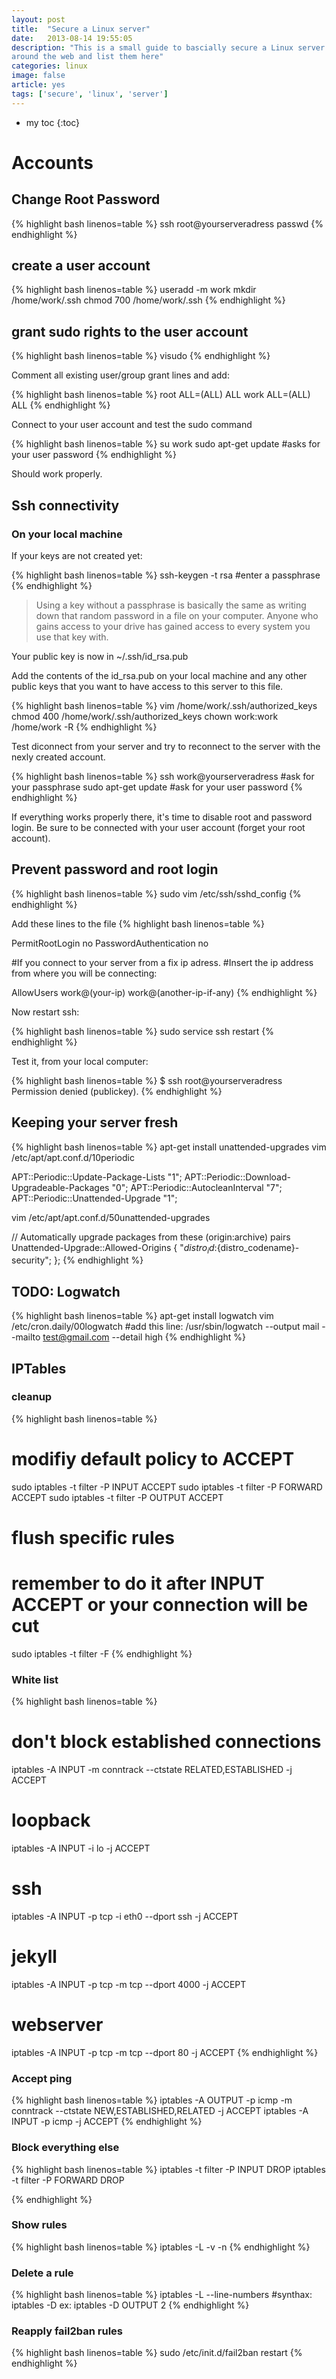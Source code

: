 ```yaml
---
layout: post
title:  "Secure a Linux server"
date:   2013-08-14 19:55:05
description: "This is a small guide to bascially secure a Linux server. I gather bits and pieces
around the web and list them here"
categories: linux
image: false
article: yes
tags: ['secure', 'linux', 'server']
---
```


* my toc
{:toc}


# Accounts

## Change Root Password


{% highlight bash linenos=table %}
ssh root@yourserveradress
passwd
{% endhighlight %}


## create a user account

{% highlight bash linenos=table %}
useradd -m work
mkdir /home/work/.ssh
chmod 700 /home/work/.ssh
{% endhighlight %}

## grant sudo rights to the user account



{% highlight bash linenos=table %}
visudo
{% endhighlight %}

Comment all existing user/group grant lines and add:

{% highlight bash linenos=table %}
root    ALL=(ALL) ALL
work  ALL=(ALL) ALL
{% endhighlight %}

Connect to your user account and test the sudo command

{% highlight bash linenos=table %}
su work
sudo apt-get update
#asks for your user password
{% endhighlight %}

Should work properly.


## Ssh connectivity

### On your local machine

If your keys are not created yet:

{% highlight bash linenos=table %}
ssh-keygen -t rsa
#enter a passphrase
{% endhighlight %}

>Using a key without a passphrase is basically the same as writing down that random
>password in a file on your computer. Anyone who gains access to your drive has gained
>access to every system you use that key with.

Your public key is now in ~/.ssh/id_rsa.pub

Add the contents of the id_rsa.pub on your local machine and any other public keys that
you want to have access to this server to this file.

{% highlight bash linenos=table %}
vim /home/work/.ssh/authorized_keys
chmod 400 /home/work/.ssh/authorized_keys
chown work:work /home/work -R
{% endhighlight %}

Test diconnect from your server and try to reconnect to the server with the nexly created
account.

{% highlight bash linenos=table %}
ssh work@yourserveradress
#ask for your passphrase
sudo apt-get update
#ask for your user password
{% endhighlight %}

If everything works properly there, it's time to disable root and password login.
Be sure to be connected with your user account (forget your root account).

## Prevent password and root login

{% highlight bash linenos=table %}
sudo vim /etc/ssh/sshd_config
{% endhighlight %}

Add these lines to the file
{% highlight bash linenos=table %}

PermitRootLogin no
PasswordAuthentication no

#If you connect to your server from a fix ip adress.
#Insert the ip address from where you will be connecting:

AllowUsers work@(your-ip) work@(another-ip-if-any)
{% endhighlight %}

Now restart ssh:

{% highlight bash linenos=table %}
sudo service ssh restart
{% endhighlight %}

Test it, from your local computer:

{% highlight bash linenos=table %}
$ ssh root@yourserveradress
Permission denied (publickey).
{% endhighlight %}



## Keeping your server fresh

{% highlight bash linenos=table %}
apt-get install unattended-upgrades
vim /etc/apt/apt.conf.d/10periodic

APT::Periodic::Update-Package-Lists "1";
APT::Periodic::Download-Upgradeable-Packages "0";
APT::Periodic::AutocleanInterval "7";
APT::Periodic::Unattended-Upgrade "1";

vim /etc/apt/apt.conf.d/50unattended-upgrades

// Automatically upgrade packages from these (origin:archive) pairs
Unattended-Upgrade::Allowed-Origins {
    "${distro_id}:${distro_codename}-security";
};
{% endhighlight %}

## TODO: Logwatch

{% highlight bash linenos=table %}
apt-get install logwatch
vim /etc/cron.daily/00logwatch
#add this line:
/usr/sbin/logwatch --output mail --mailto test@gmail.com --detail high
{% endhighlight %}

## IPTables

### cleanup

{% highlight bash linenos=table %}
# modifiy default policy to ACCEPT
sudo iptables -t filter -P INPUT ACCEPT
sudo iptables -t filter -P FORWARD ACCEPT
sudo iptables -t filter -P OUTPUT ACCEPT
# flush specific rules
# remember to do it after INPUT ACCEPT or your connection will be cut
sudo iptables -t filter -F
{% endhighlight %}

### White list

{% highlight bash linenos=table %}
# don't block established connections
iptables -A INPUT -m conntrack --ctstate RELATED,ESTABLISHED -j ACCEPT
# loopback
iptables -A INPUT -i lo -j ACCEPT
# ssh
iptables -A INPUT -p tcp -i eth0 --dport ssh -j ACCEPT
# jekyll
iptables -A INPUT -p tcp -m tcp --dport 4000 -j ACCEPT
# webserver
iptables -A INPUT -p tcp -m tcp --dport 80 -j ACCEPT
{% endhighlight %}

### Accept ping

{% highlight bash linenos=table %}
iptables -A OUTPUT -p icmp -m conntrack --ctstate NEW,ESTABLISHED,RELATED -j ACCEPT
iptables -A INPUT -p icmp -j ACCEPT
{% endhighlight %}


### Block everything else

{% highlight bash linenos=table %}
iptables -t filter -P INPUT DROP
iptables -t filter -P FORWARD DROP

{% endhighlight %}

### Show rules

{% highlight bash linenos=table %}
iptables -L -v -n
{% endhighlight %}

### Delete a rule

{% highlight bash linenos=table %}
iptables -L --line-numbers
#synthax: iptables -D <chain> <rule number>  ex:
iptables -D OUTPUT 2
{% endhighlight %}


### Reapply fail2ban rules

{% highlight bash linenos=table %}
sudo /etc/init.d/fail2ban restart
{% endhighlight %}

